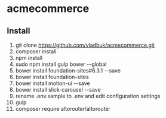 # acmecommerce

## Install

1. git clone https://github.com/vladbuk/acmecommerce.git
2. composer install
3. npm install
4. sudo npm install gulp bower --global
5. bower install foundation-sites#6.3.1 --save
6. bower install foundation-sites
7. bower install motion-ui --save
8. bower install slick-carousel --save
9. rename .env.sample to .env and edit configuration settings
10. gulp
11. composer require altorouter/altorouter